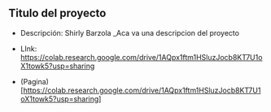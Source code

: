 ## Titulo del proyecto
* Descripción: Shirly Barzola
_Aca va una descripcion del proyecto

 * LInk: https://colab.research.google.com/drive/1AQpx1ftm1HSluzJocb8KT7U1oX1towk5?usp=sharing
 * (Pagina)[https://colab.research.google.com/drive/1AQpx1ftm1HSluzJocb8KT7U1oX1towk5?usp=sharing]
